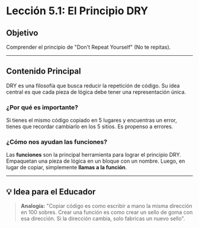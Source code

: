 # Lección 5.1: El Principio DRY

## Objetivo

Comprender el principio de "Don't Repeat Yourself" (No te repitas).

---

## Contenido Principal

DRY es una filosofía que busca reducir la repetición de código. Su idea central es que cada pieza de lógica debe tener una representación única.

### ¿Por qué es importante?

Si tienes el mismo código copiado en 5 lugares y encuentras un error, tienes que recordar cambiarlo en los 5 sitios. Es propenso a errores.

### ¿Cómo nos ayudan las funciones?

Las **funciones** son la principal herramienta para lograr el principio DRY. Empaquetan una pieza de lógica en un bloque con un nombre. Luego, en lugar de copiar, simplemente **llamas a la función**.

---

## 💡 Idea para el Educador

> **Analogía:** "Copiar código es como escribir a mano la misma dirección en 100 sobres. Crear una función es como crear un sello de goma con esa dirección. Si la dirección cambia, solo fabricas un nuevo sello".
